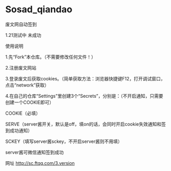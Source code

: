 # Sosad_qiandao

废文网自动签到

1.21测试中 未成功


使用说明

1.先“Fork”本仓库。（不需要修改任何文件！）

2.注册废文网站

3.登录废文后获取cookies。（简单获取方法：浏览器快捷键F12，打开调试窗口，点击“network”获取）

4.在自己的仓库“Settings”里创建3个“Secrets”，分别是：（不开启通知，只需要创建一个COOKIE即可）

COOKIE（必填）

SERVE（server酱开关，默认是off，填on的话，会同时开启cookie失效通知和签到成功通知）

SCKEY（填写server酱sckey，不开启server酱则不用填）


server酱可微信通知签到成功

网址 http://sc.ftqq.com/3.version
